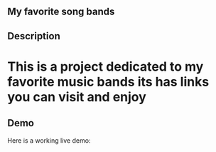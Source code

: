 ## My favorite song bands
## Description
# This is a  project dedicated to my favorite music bands its has links you can visit and enjoy


## Demo

Here is a working live demo:



